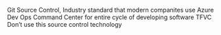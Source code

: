
Git 
Source Control, Industry standard that modern companites use 
Azure Dev Ops 
Command Center for entire cycle of developing software 
TFVC 
Don’t use this source control technology 
